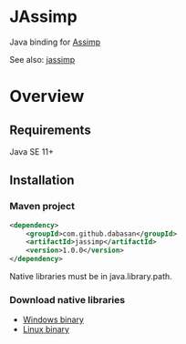 # JAssimp

Java binding for [Assimp](https://github.com/assimp/assimp)

See also: [jassimp](https://github.com/assimp/assimp/tree/master/port/jassimp)

# Overview

## Requirements

Java SE 11+

## Installation

### Maven project

```xml
<dependency>
    <groupId>com.github.dabasan</groupId>
    <artifactId>jassimp</artifactId>
    <version>1.0.0</version>
</dependency>
```

Native libraries must be in java.library.path.

### Download native libraries

- [Windows binary](https://github.com/Dabasan/JAssimp/releases/download/v1.0.0/windows_bin.zip)
- [Linux binary](https://github.com/Dabasan/JAssimp/releases/download/v1.0.0/linux_bin.tar.gz)

